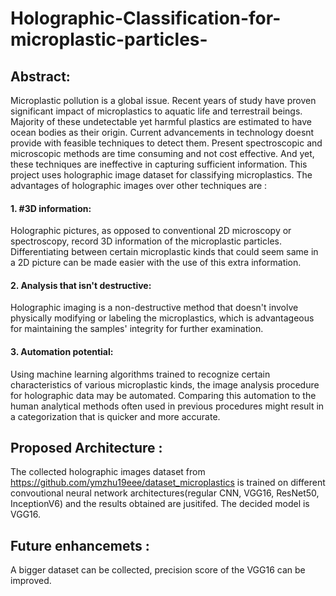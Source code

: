 # Holographic-Classification-for-microplastic-particles-
## Abstract:
Microplastic pollution is a global issue. Recent years of study have proven significant impact of microplastics to aquatic life and terrestrail beings. Majority of these undetectable yet harmful plastics are estimated to have ocean bodies as their origin. Current advancements in technology doesnt provide with feasible techniques to detect them. Present spectroscopic and microscopic methods are time consuming and not cost effective. And yet, these techniques are ineffective in capturing sufficient information. This project uses holographic image dataset for classifying microplastics. 
The advantages of holographic images over other techniques are :
#### 1. #3D information:
Holographic pictures, as opposed to conventional 2D microscopy or spectroscopy, record 3D information of the microplastic particles. Differentiating between certain microplastic kinds that could seem same in a 2D picture can be made easier with the use of this extra information.
#### 2. Analysis that isn't destructive: 
Holographic imaging is a non-destructive method that doesn't involve physically modifying or labeling the microplastics, which is advantageous for maintaining the samples' integrity for further examination.
#### 3. Automation potential: 
Using machine learning algorithms trained to recognize certain characteristics of various microplastic kinds, the image analysis procedure for holographic data may be automated. Comparing this automation to the human analytical methods often used in previous procedures might result in a categorization that is quicker and more accurate.

## Proposed Architecture :
 The collected holographic images dataset from https://github.com/ymzhu19eee/dataset_microplastics is trained on different convoutional neural network architectures(regular CNN, VGG16, ResNet50, InceptionV6) and the results obtained are jusitifed. The decided model is VGG16.

## Future enhancemets :
A bigger dataset can be collected, precision score of the VGG16 can be improved.
